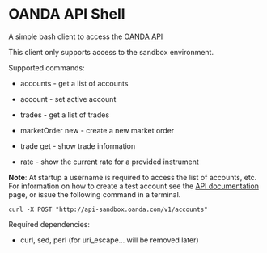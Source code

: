 OANDA API Shell
===============

A simple bash client to access the [OANDA API](https://github.com/oanda/apidocs)

This client only supports access to the sandbox environment.

Supported commands:

* accounts - get a list of accounts
* account - set active account
* trades - get a list of trades
* marketOrder new - create a new market order
* trade get - show trade information

* rate - show the current rate for a provided instrument

**Note**: At startup a username is required to access the list of accounts, etc. For information on how to create a test account see the [API documentation](http://developer.oanda.com/docs/v1/accounts/#create-a-test-account) page, or issue the following command in a terminal.

    curl -X POST "http://api-sandbox.oanda.com/v1/accounts"

Required dependencies:

* curl, sed, perl (for uri_escape... will be removed later)
